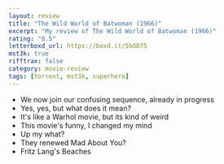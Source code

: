 ```yaml
---
layout: review
title: "The Wild World of Batwoman (1966)"
excerpt: "My review of The Wild World of Batwoman (1966)"
rating: "0.5"
letterboxd_url: https://boxd.it/5bOD75
mst3k: true
rifftrax: false
category: movie-review
tags: [torrent, mst3k, superhero]
---
```


- We now join our confusing sequence, already in progress
- Yes, yes, but what does it mean?
- It's like a Warhol movie, but its kind of weird
- This movie's funny, I changed my mind
- Up my what?
- They renewed Mad About You?
- Fritz Lang's Beaches
